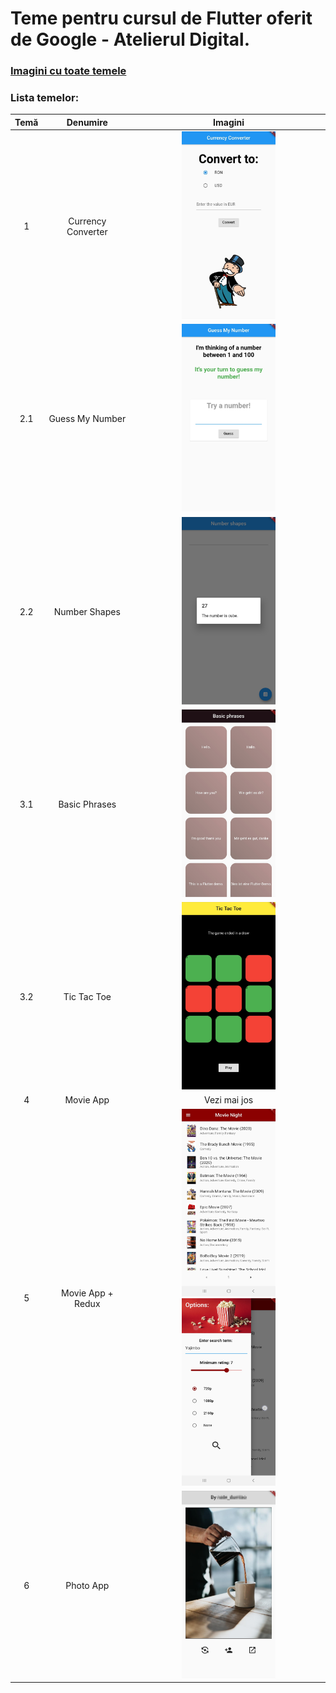 # Teme pentru cursul de Flutter oferit de Google - Atelierul Digital.
### [Imagini cu toate temele](https://github.com/smitoi/teme_flutter/tree/main/img)
### Lista temelor:

| Temă | Denumire | Imagini |
| :-: | :--: | :-: |
| 1 | Currency Converter   | <img src="./img/currency_convertor.jpg" width = 150px height = 300px> |
| 2.1 | Guess My Number | <img src="./img/guess_my_number.jpg" width = 150px height = 300px> |
| 2.2 | Number Shapes | <img src="./img/number_shapes.jpg" width = 150px height = 300px> |
| 3.1 | Basic Phrases | <img src="./img/basic_phrases.jpg" width = 150px height = 300px> |
| 3.2 | Tic Tac Toe | <img src="./img/tic_tac_toe.jpg" width = 150px height = 300px> |
| 4 | Movie App | Vezi mai jos |
| 5 | Movie App + Redux | <img src="./img/movie_night_main.jpg" width = 150px height = 300px> <img src="./img/movie_night_slider.jpg" width = 150px height = 300px> |
| 6 | Photo App | <img src="./img/photo_app.jpg" width = 150px height = 300px> |

